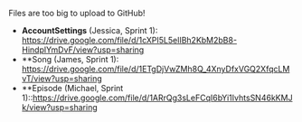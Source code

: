 Files are too big to upload to GitHub!
- **AccountSettings** (Jessica, Sprint 1): https://drive.google.com/file/d/1cXPI5L5elIBh2KbM2bB8-HindplYmDvF/view?usp=sharing
- **Song (James, Sprint 1): https://drive.google.com/file/d/1ETgDjVwZMh8Q_4XnyDfxVGQ2XfqcLMvT/view?usp=sharing
- **Episode (Michael, Sprint 1)::https://drive.google.com/file/d/1ARrQg3sLeFCqI6bYi1IvhtsSN46kKMJk/view?usp=sharing
